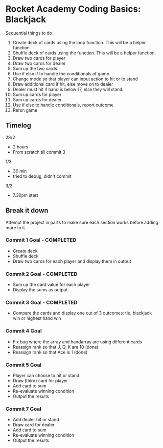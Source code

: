 # Rocket Academy Coding Basics: Blackjack

Sequential things to do

1. Create deck of cards using the loop function. This will be a helper function
2. Shuffle deck of cards using the function. This will be a helper function.
3. Draw two cards for player
4. Draw two cards for dealer
5. Sum up the two cards
6. Use if else if to handle the conditionals of game
7. Change mode so that player can input action to hit or to stand
8. Draw additional card if hit, else move on to dealer
9. Dealer must hit if hand is below 17, else they will stand.
10. Sum up cards for player
11. Sum up cards for dealer
12. Use if else to handle conditionals, report outcome
13. Rerun game

## Timelog

28/2

- 2 hours
- From scratch till commit 3

1/3

- 30 min
- tried to debug, didn't commit

3/3

- 7.30pm start

## Break it down

Attempt the project in parts to make sure each section works before adding more to it.

### Commit 1 Goal - COMPLETED

- Create deck
- Shuffle deck
- Draw two cards for each player and display them in output

### Commit 2 Goal - COMPLETED

- Sum up the card value for each player
- Display the sums as output

### Commit 3 Goal - COMPLETED

- Compare the cards and display one out of 3 outcomes: tie, blackjack win or highest hand win

### Commit 4 Goal

- Fix bug where the array and handarray are using different cards
- Reassign rank so that J, Q, K are 10 (done)
- Reassign rank so that Ace is 1 (done)

### Commit 5 Goal

- Player can choose to hit or stand
- Draw (third) card for player
- Add card to sum
- Re-evaluate winning condition
- Output the results

### Commit 7 Goal

- Add dealer hit or stand
- Draw card for dealer
- Add card to sum
- Re-evaluate winning condition
- Output the results

